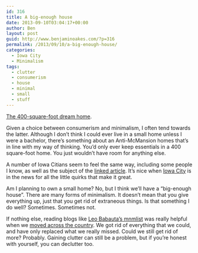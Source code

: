 ```yaml
---
id: 316
title: A big-enough house
date: 2013-09-10T03:04:17+00:00
author: Ben
layout: post
guid: http://www.benjaminoakes.com/?p=316
permalink: /2013/09/10/a-big-enough-house/
categories:
  - Iowa City
  - Minimalism
tags:
  - clutter
  - consumerism
  - house
  - minimal
  - small
  - stuff
---
```

[The 400-square-foot dream home](http://realestate.msn.com/article.aspx?cp-documentid=13107727).

Given a choice between consumerism and minimalism, I often tend towards the latter. Although I don&#8217;t think I could ever live in a small home unless I were a bachelor, there&#8217;s something about an Anti-McMansion homes that&#8217;s in line with my way of thinking. You&#8217;d only ever keep essentials in a 400 square-foot home. You just wouldn&#8217;t have room for anything else.

A number of Iowa Citians seem to feel the same way, including some people I know, as well as the subject of the [linked article](http://realestate.msn.com/article.aspx?cp-documentid=13107727). It&#8217;s nice when [Iowa City](http://www.benjaminoakes.com/category/iowa-city/) is in the news for all the little quirks that make it great.

Am I planning to own a small home? No, but I think we&#8217;ll have a &#8220;big-enough house&#8221;. There are many forms of minimalism. It doesn&#8217;t mean that you give everything up, just that you get rid of extraneous things. Is that something I do well? Sometimes. Sometimes not.

If nothing else, reading blogs like [Leo Babauta&#8217;s mnmlist](http://mnmlist.com/) was really helpful when we [moved across the country](http://www.benjaminoakes.com/2013/08/30/moving-across-half-the-country/). We got rid of everything that we could, and have only replaced what we really missed. Could we still get rid of more? Probably. Gaining clutter can still be a problem, but if you&#8217;re honest with yourself, you can declutter too.